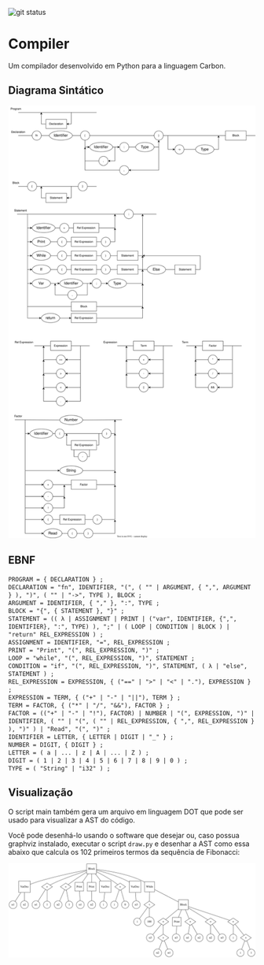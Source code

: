 ![git status](http://3.129.230.99/svg/cemmanuelsr/compiler/)

# Compiler

Um compilador desenvolvido em Python para a linguagem Carbon.

## Diagrama Sintático

![diagrama sintatico](assets/img/diagrama-sintatico.svg)

## EBNF

```
PROGRAM = { DECLARATION } ;
DECLARATION = "fn", IDENTIFIER, "(", ( "" | ARGUMENT, { ",", ARGUMENT } ), ")", ( "" | "->", TYPE ), BLOCK ;
ARGUMENT = IDENTIFIER, { "," }, ":", TYPE ;
BLOCK = "{", { STATEMENT }, "}" ;
STATEMENT = (( λ | ASSIGNMENT | PRINT | ("var", IDENTIFIER, {",", IDENTIFIER}, ":", TYPE) ), ";" | ( LOOP | CONDITION | BLOCK ) | "return" REL_EXPRESSION ) ;
ASSIGNMENT = IDENTIFIER, "=", REL_EXPRESSION ;
PRINT = "Print", "(", REL_EXPRESSION, ")" ;
LOOP = "while", "(", REL_EXPRESSION, ")", STATEMENT ;
CONDITION = "if", "(", REL_EXPRESSION, ")", STATEMENT, ( λ | "else", STATEMENT ) ;
REL_EXPRESSION = EXPRESSION, { ("==" | ">" | "<" | "."), EXPRESSION } ;
EXPRESSION = TERM, { ("+" | "-" | "||"), TERM } ;
TERM = FACTOR, { ("*" | "/", "&&"), FACTOR } ;
FACTOR = (("+" | "-" | "!"), FACTOR) | NUMBER | "(", EXPRESSION, ")" | IDENTIFIER, ( "" | "(", ( "" | REL_EXPRESSION, { ",", REL_EXPRESSION } ), ")" ) | "Read", "(", ")" ;
IDENTIFIER = LETTER, { LETTER | DIGIT | "_" } ;
NUMBER = DIGIT, { DIGIT } ;
LETTER = ( a | ... | z | A | ... | Z ) ;
DIGIT = ( 1 | 2 | 3 | 4 | 5 | 6 | 7 | 8 | 9 | 0 ) ;
TYPE = ( "String" | "i32" ) ;
```

## Visualização

O script main também gera um arquivo em linguagem DOT que pode ser usado para visualizar a AST do código.

Você pode desenhá-lo usando o software que desejar ou, caso possua graphviz instalado, executar o script `draw.py` e desenhar a AST como essa abaixo que calcula os 102 primeiros termos da sequência de Fibonacci:

![exemplo AST](assets/img/fibonacci.svg)
